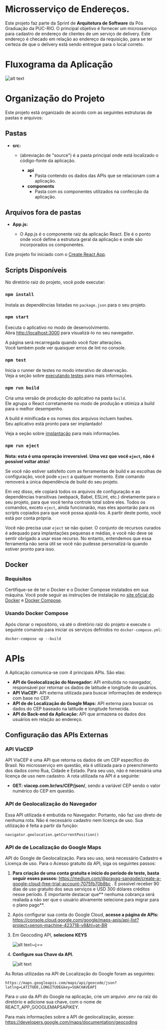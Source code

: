 # Microsserviço de Endereços.

Este projeto faz parte da Sprint de **Arquitetura de Software** da Pós Graduação da PUC-RIO.
O principal objetivo é fornecer um microsserviço para cadastro de endereço de clientes de um serviço de delivery. Este endereço é
checado em relação ao endereço da requisição, para se ter certeza de que o delivery está sendo entregue para o local correto.

# Fluxograma da Aplicação

![alt text](image.png)

# Organização do Projeto

Este projeto está organizado de acordo com as seguintes estruturas de pastas e arquivos:

## Pastas

- **src:**

  - (abreviação de "source") é a pasta principal onde está localizado o código-fonte da aplicação.

    - **api**
      - Pasta contendo os dados das APIs que se relacionam com a aplicação.
    - **components**
      - Pasta com os componentes utilizados na confecção da aplicação.

## Arquivos fora de pastas

- **App.js:**

  - O App.js é o componente raiz da aplicação React. Ele é o ponto onde você define a estrutura geral da aplicação e onde são incorporados os componentes.

Este projeto foi iniciado com o [Create React App](https://github.com/facebook/create-react-app).

## Scripts Disponíveis

No diretório raiz do projeto, você pode executar:

### `npm install`

Instala as dependências listadas no `package.json` para o seu projeto.

### `npm start`

Executa o aplicativo no modo de desenvolvimento.\
Abra [http://localhost:3000](http://localhost:3000) para visualizá-lo no seu navegador.

A página será recarregada quando você fizer alterações.\
Você também pode ver quaisquer erros de lint no console.

### `npm test`

Inicia o runner de testes no modo interativo de observação.\
Veja a seção sobre [executando testes](https://facebook.github.io/create-react-app/docs/running-tests) para mais informações.

### `npm run build`

Cria uma versão de produção do aplicativo na pasta `build`.\
Ele agrupa o React corretamente no modo de produção e otimiza a build para o melhor desempenho.

A build é minificada e os nomes dos arquivos incluem hashes.\
Seu aplicativo está pronto para ser implantado!

Veja a seção sobre [implantação](https://facebook.github.io/create-react-app/docs/deployment) para mais informações.

### `npm run eject`

**Nota: esta é uma operação irreversível. Uma vez que você `eject`, não é possível voltar atrás!**

Se você não estiver satisfeito com as ferramentas de build e as escolhas de configuração, você pode `eject` a qualquer momento. Este comando removerá a única dependência de build do seu projeto.

Em vez disso, ele copiará todos os arquivos de configuração e as dependências transitivas (webpack, Babel, ESLint, etc.) diretamente para o seu projeto, para que você tenha controle total sobre eles. Todos os comandos, exceto `eject`, ainda funcionarão, mas eles apontarão para os scripts copiados para que você possa ajustá-los. A partir deste ponto, você está por conta própria.

Você não precisa usar `eject` se não quiser. O conjunto de recursos curados é adequado para implantações pequenas e médias, e você não deve se sentir obrigado a usar esse recurso. No entanto, entendemos que essa ferramenta não seria útil se você não pudesse personalizá-la quando estiver pronto para isso.

## Docker

### Requisitos

Certifique-se de ter o Docker e o Docker Compose instalados em sua máquina. Você pode seguir as instruções de instalação no [site oficial do Docker](https://docs.docker.com/get-docker/) e [Docker Compose](https://docs.docker.com/compose/install/).

### Usando Docker Compose

Após clonar o repositório, vá até o diretório raiz do projeto e execute o seguinte comando para iniciar os serviços definidos no `docker-compose.yml`:

```
docker-compose up --build
```

# APIs

A Aplicação comunica-se com 4 principais APIs. São elas:

- **API de Geolocalização do Navegador:** API embutida no navegador, responsável por retornar os dados de latitude e longitude do usuários.
- **API ViaCEP:** API externa utilizada para buscar informações de endereço com base no CEP.
- **API de de Localização do Google Maps:** API externa para buscar os dados do CEP baseado na latitude e longitude fornecida.
- **API do Back-end da Aplicação:** API que armazena os dados dos usuários em relação ao endereço.

## Configuração das APIs Externas

### API ViaCEP

API ViaCEP é uma API que retorna os dados de um CEP específico do Brasil. No microsserviço em questão, ela é utilizada para o
preenchimento dos dados como Rua, Cidade e Estado. Para seu uso, não é necessária uma licença de uso nem cadastro. A rota utilizada na API é a seguinte:

- **GET: viacep.com.br/ws/CEP/json/**, sendo a variável CEP sendo o valor numérico do CEP em questão.

### API de Geolocalização do Navegador

Essa API utilizada é embutida no Navegador. Portanto, não faz uso direto de nenhuma rota. Não é necessário cadastro nem licença de uso.
Sua utilização é feita a partir da função:

```
navigator.geolocation.getCurrentPosition()
```

### API de de Localização do Google Maps

API do Google de Geolocalização. Para seu uso, será necessário Cadastro e Licença de uso.
Para o Acesso gratuito da API, siga os seguintes passos:

1.  **Para criação de uma conta gratuita e início do período de teste, basta seguir esses passos:** https://medium.com/@prayag-sangode/create-a-google-cloud-free-trial-account-7075fb70b8bc . É possível receber 90 dias de uso gratuito dos seus serviços e USD 300 dólares
    créditos nesse período. É importante destacar que** nenhuma cobrança será realiada a não ser que o usuário ativamente selecione para migrar para o plano pago**.

2.  Após configurar sua conta do Google Cloud, **acesse a página de APIs:** https://console.cloud.google.com/google/maps-apis/api-list?project=xenon-machine-423718-v8&hl=pt-BR

3.  Em Geocoding API, **selecione KEYS**

    ![alt text](image-1.png)~ç==

4.  **Configure sua Chave da API.**

    ![alt text](image-2.png)

As Rotas utilizadas na API de Localização do Google foram as seguintes:

```
https://maps.googleapis.com/maps/api/geocode/json?latlng=LATITUDE,LONGITUDE&key=SUACHAVEAPI
```

Para o uso da API do Google na aplicação, crie um arquivo .env na raiz do diretório e adicione sua chave, com o nome de REACT_APP_GOOGLEMAPSAPIKEY.

Para mais informações sobre a API de geolocalização, acesse: https://developers.google.com/maps/documentation/geocoding
